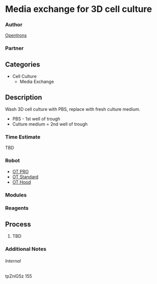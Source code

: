 # Media exchange for 3D cell culture

### Author
[Opentrons](https://opentrons.com/)

### Partner

## Categories
* Cell Culture
	* Media Exchange


## Description
Wash 3D cell culture with PBS, replace with fresh culture medium.

* PBS - 1st well of trough
* Culture medium = 2nd well of trough

### Time Estimate
TBD

### Robot
* [OT PRO](https://opentrons.com/ot-one-pro)
* [OT Standard](https://opentrons.com/ot-one-standard)
* [OT Hood](https://opentrons.com/ot-one-hood)

### Modules

### Reagents

## Process
1. TBD


### Additional Notes


###### Internal
tpZnlG5z
155
